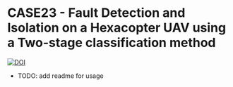 # CASE23 - Fault Detection and Isolation on a Hexacopter UAV using a Two-stage classification method
[![DOI](https://zenodo.org/badge/614674470.svg)](https://zenodo.org/badge/latestdoi/614674470)

- TODO: add readme for usage
